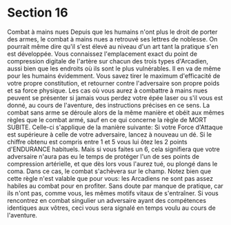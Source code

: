 # Section 16

Combat à mains nues
Depuis que les humains n'ont plus le droit de porter des armes, le combat à mains nues a retrouvé ses lettres de noblesse. On pourrait même dire qu'il s'est élevé au niveau d'un art tant la pratique s'en est développée. Vous connaissez l'emplacement exact du point de compression digitale de l'artère sur chacun des trois types d'Arcadien, aussi bien que les endroits où ils sont le plus vulnérables. Il en va de même pour les humains évidemment. Vous savez tirer le maximum d'efficacité de votre propre constitution, et retourner contre l'adversaire son propre poids et sa force physique. Les cas où vous aurez à combattre à
mains nues peuvent se présenter si jamais vous perdez votre épée laser ou s'il vous est donné, au cours de l'aventure, des instructions précises en ce sens.
La combat sans arme se déroule alors de la même manière et obéit aux mêmes règles que le combat armé, sauf en ce qui concerne la règle de MORT SUBITE. Celle-ci s'applique de la manière suivante:
Si votre Force d'Attaque est supérieure à celle de votre adversaire, lancez à nouveau un dé. Si le chiffre obtenu est compris entre 1 et 5 vous lui ôtez les 2 points d'ENDURANCE habituels. Mais si vous faites un 6, cela signifiera que votre adversaire n'aura pas eu le temps de protéger l'un de ses points de compression artérielle, et que dès lors vous l'aurez tué, ou plongé dans le coma. Dans ce cas, le combat s'achèvera sur le champ. Notez bien que cette règle n'est valable que pour vous: les Arcadiens ne sont pas assez habiles au combat pour en profiter. Sans doute par manque de pratique, car ils n'ont pas, comme vous, les mêmes motifs vitaux de s'entraîner. Si vous rencontrez en combat singulier un adversaire ayant des compétences identiques aux vôtres, ceci vous sera signalé en temps voulu au cours de l'aventure.